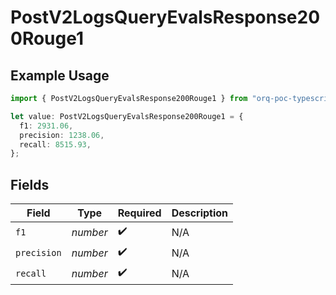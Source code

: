 # PostV2LogsQueryEvalsResponse200Rouge1

## Example Usage

```typescript
import { PostV2LogsQueryEvalsResponse200Rouge1 } from "orq-poc-typescript-multi-env-version/models/operations";

let value: PostV2LogsQueryEvalsResponse200Rouge1 = {
  f1: 2931.06,
  precision: 1238.06,
  recall: 8515.93,
};
```

## Fields

| Field              | Type               | Required           | Description        |
| ------------------ | ------------------ | ------------------ | ------------------ |
| `f1`               | *number*           | :heavy_check_mark: | N/A                |
| `precision`        | *number*           | :heavy_check_mark: | N/A                |
| `recall`           | *number*           | :heavy_check_mark: | N/A                |